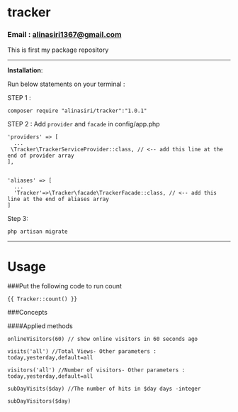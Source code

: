 # tracker
### Email : alinasiri1367@gmail.com
This is first my package repository

----------


**Installation**:

Run below statements on your terminal :

STEP 1 : 

    composer require "alinasiri/tracker":"1.0.1"
    
STEP 2 : Add `provider` and `facade` in config/app.php

    'providers' => [
      ...
     \Tracker\TrackerServiceProvider::class, // <-- add this line at the end of provider array
    ],


    'aliases' => [
      ...
      'Tracker'=>\Tracker\facade\TrackerFacade::class, // <-- add this line at the end of aliases array
    ]

Step 3:  

    php artisan migrate

----------------------------------------

# Usage

###Put the following code to run count

```
{{ Tracker::count() }}
```

###Concepts

####Applied methods

```
onlineVisitors(60) // show online visitors in 60 seconds ago

visits('all') //Total Views- Other parameters : today,yesterday,default=all

visitors('all') //Number of visitors- Other parameters : today,yesterday,default=all

subDayVisits($day) //The number of hits in $day days -integer

subDayVisitors($day)

```
